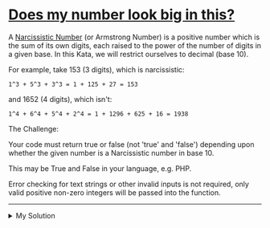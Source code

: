 # [Does my number look big in this?](https://www.codewars.com/kata/5287e858c6b5a9678200083c)

A [Narcissistic Number](https://en.wikipedia.org/wiki/Narcissistic_number) (or Armstrong Number) is a positive number
which is the sum of its own digits, each raised to the power of the number of digits in a given base. In this Kata, we
will restrict ourselves to decimal (base 10).

For example, take 153 (3 digits), which is narcissistic:

```
1^3 + 5^3 + 3^3 = 1 + 125 + 27 = 153
```

and 1652 (4 digits), which isn't:

```
1^4 + 6^4 + 5^4 + 2^4 = 1 + 1296 + 625 + 16 = 1938
```

The Challenge:

Your code must return true or false (not 'true' and 'false') depending upon whether the given number is a Narcissistic
number in base 10.

This may be True and False in your language, e.g. PHP.

Error checking for text strings or other invalid inputs is not required, only valid positive non-zero integers will be
passed into the function.

---

<details><summary>My Solution</summary>

```js
function narcissistic(value) {
  const nums = value
    .toString()
    .split('')
    .map(str => +str)

  const total = nums.reduce((acc, cur) => acc + cur ** nums.length, 0)

  return total === value
}
```

</details>
